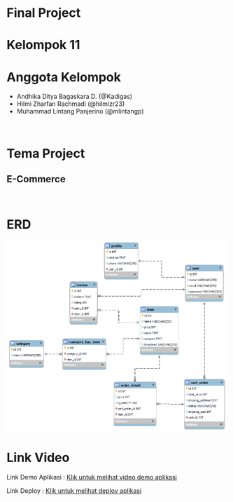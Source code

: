 # Final Project

# Kelompok 11

# Anggota Kelompok

<ul>
    <li>Andhika Ditya Bagaskara D. (@Kadigas)</li>
    <li>Hilmi Zharfan Rachmadi (@hilmizr23)</li>
    <li>Muhammad Lintang Panjerino (@mlintangp)</li>
</ul>

<br>

# Tema Project
## E-Commerce

<br>

# ERD
<img src="/public/images/fp_sanber_laravel.png" alt="ERD Kelompok 11">

<br>

# Link Video

<p>Link Demo Aplikasi : <a href="https://youtu.be/0uL6egMVlYc
">Klik untuk melihat video demo aplikasi</a></p>
<p>Link Deploy : <a href="http://test.tokuwatch.sanbercodeapp.com/
">Klik untuk melihat deploy aplikasi</a></p>